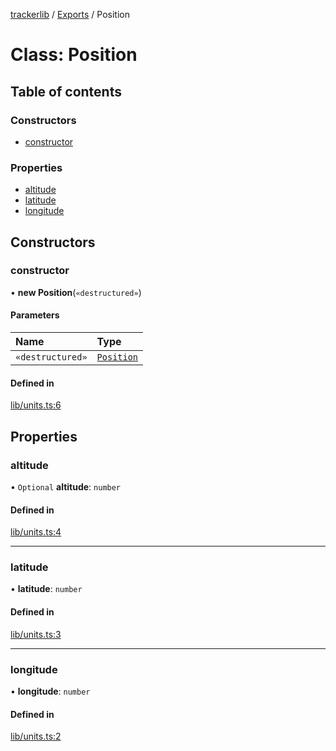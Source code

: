 [trackerlib](../README.md) / [Exports](../modules.md) / Position

# Class: Position

## Table of contents

### Constructors

- [constructor](Position.md#constructor)

### Properties

- [altitude](Position.md#altitude)
- [latitude](Position.md#latitude)
- [longitude](Position.md#longitude)

## Constructors

### constructor

• **new Position**(`«destructured»`)

#### Parameters

| Name | Type |
| :------ | :------ |
| `«destructured»` | [`Position`](Position.md) |

#### Defined in

[lib/units.ts:6](https://github.com/florisporro/trackerlib/blob/90bf6ff/src/lib/units.ts#L6)

## Properties

### altitude

• `Optional` **altitude**: `number`

#### Defined in

[lib/units.ts:4](https://github.com/florisporro/trackerlib/blob/90bf6ff/src/lib/units.ts#L4)

___

### latitude

• **latitude**: `number`

#### Defined in

[lib/units.ts:3](https://github.com/florisporro/trackerlib/blob/90bf6ff/src/lib/units.ts#L3)

___

### longitude

• **longitude**: `number`

#### Defined in

[lib/units.ts:2](https://github.com/florisporro/trackerlib/blob/90bf6ff/src/lib/units.ts#L2)
